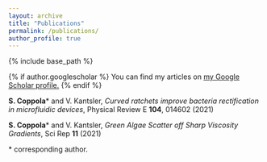 ```yaml
---
layout: archive
title: "Publications"
permalink: /publications/
author_profile: true
---
```

{% include base_path %}

{% if author.googlescholar %}
  You can find my articles on <u><a href="{{author.googlescholar}}">my Google Scholar profile</a>.</u>
{% endif %}

**S. Coppola**\* and V. Kantsler, *Curved ratchets improve bacteria rectification in microfluidic devices*, Physical Review E **104**, 014602 (2021)  

**S. Coppola**\* and V. Kantsler, *Green Algae Scatter off Sharp Viscosity Gradients*, Sci Rep **11** (2021)

\* corresponding author.
